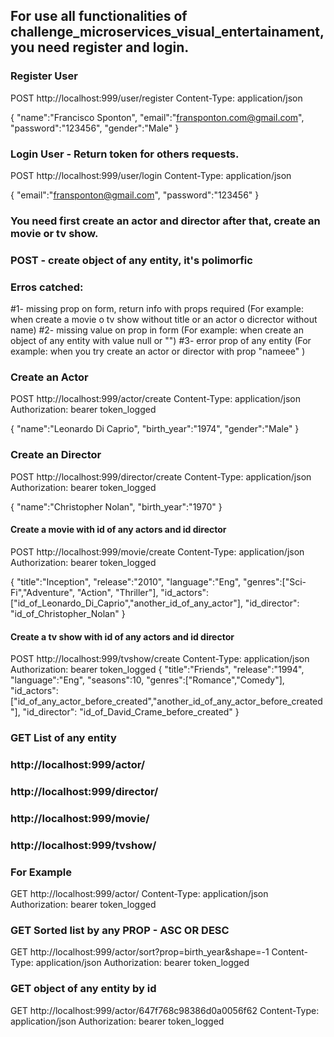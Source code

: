 ## For use all functionalities of challenge_microservices_visual_entertainament, you need register and login.

### Register User
POST http://localhost:999/user/register
Content-Type: application/json

{
    "name":"Francisco Sponton",
    "email":"fransponton.com@gmail.com",
    "password":"123456",
    "gender":"Male"
}


### Login User - Return token for others requests.
POST http://localhost:999/user/login
Content-Type: application/json

{
    "email":"fransponton@gmail.com",
    "password":"123456"
}


### You need first create an actor and director after that, create an movie or tv show.


### POST - create object of any entity, it's polimorfic

### Erros catched:
#1- missing prop on form, return info with props required   (For example: when create a movie o tv show without title or an actor o dicrector without name)
#2- missing value on prop in form (For example: when create an object of any entity with value null or "")
#3- error prop of any entity (For example: when you try create an actor or director with prop "nameee" )


### Create an Actor
POST  http://localhost:999/actor/create
Content-Type: application/json
Authorization: bearer token_logged

{
    "name":"Leonardo Di Caprio",
    "birth_year":"1974",
    "gender":"Male"
}

### Create an Director
POST  http://localhost:999/director/create
Content-Type: application/json
Authorization: bearer token_logged

{
    "name":"Christopher Nolan",
    "birth_year":"1970"
}



#### Create a movie with id of any actors and id director
POST  http://localhost:999/movie/create
Content-Type: application/json
Authorization: bearer token_logged

{
    "title":"Inception",
    "release":"2010",
    "language":"Eng",
    "genres":["Sci-Fi","Adventure", "Action", "Thriller"],
    "id_actors":["id_of_Leonardo_Di_Caprio","another_id_of_any_actor"],
    "id_director": "id_of_Christopher_Nolan"
}


#### Create a tv show with id of any actors and id director
POST  http://localhost:999/tvshow/create
Content-Type: application/json
Authorization: bearer token_logged
{
    "title":"Friends",
    "release":"1994",
    "language":"Eng",
    "seasons":10,
    "genres":["Romance","Comedy"],
    "id_actors":["id_of_any_actor_before_created","another_id_of_any_actor_before_created"],
    "id_director": "id_of_David_Crame_before_created"
}



### GET List of any entity 
### http://localhost:999/actor/ 
### http://localhost:999/director/ 
### http://localhost:999/movie/ 
### http://localhost:999/tvshow/

### For Example
GET http://localhost:999/actor/
Content-Type: application/json
Authorization: bearer token_logged


### GET Sorted list by any PROP - ASC OR DESC 
GET http://localhost:999/actor/sort?prop=birth_year&shape=-1
Content-Type: application/json
Authorization: bearer token_logged


### GET object of any entity by id
GET http://localhost:999/actor/647f768c98386d0a0056f62
Content-Type: application/json
Authorization: bearer token_logged


